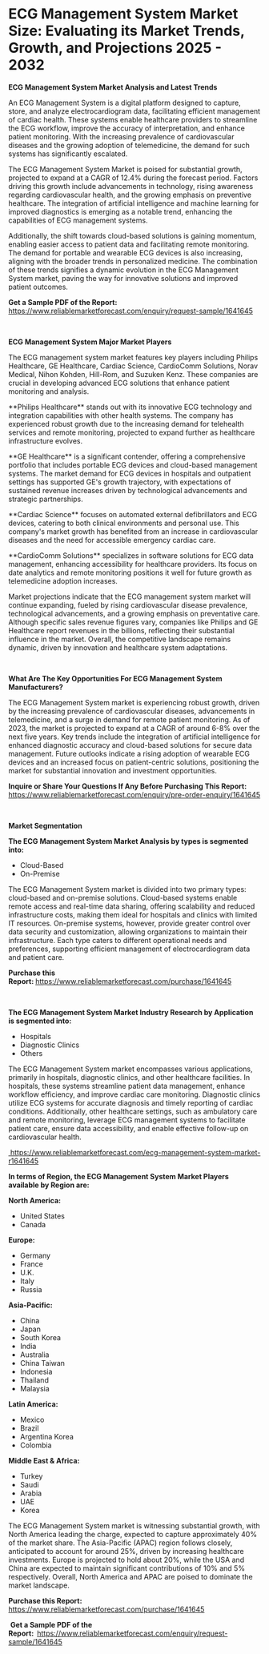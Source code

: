 <p><h1>ECG Management System Market Size: Evaluating its Market Trends, Growth, and Projections 2025 - 2032</h1></p><p><strong>ECG Management System Market Analysis and Latest Trends</strong></p>
<p><p>An ECG Management System is a digital platform designed to capture, store, and analyze electrocardiogram data, facilitating efficient management of cardiac health. These systems enable healthcare providers to streamline the ECG workflow, improve the accuracy of interpretation, and enhance patient monitoring. With the increasing prevalence of cardiovascular diseases and the growing adoption of telemedicine, the demand for such systems has significantly escalated.</p><p>The ECG Management System Market is poised for substantial growth, projected to expand at a CAGR of 12.4% during the forecast period. Factors driving this growth include advancements in technology, rising awareness regarding cardiovascular health, and the growing emphasis on preventive healthcare. The integration of artificial intelligence and machine learning for improved diagnostics is emerging as a notable trend, enhancing the capabilities of ECG management systems.</p><p>Additionally, the shift towards cloud-based solutions is gaining momentum, enabling easier access to patient data and facilitating remote monitoring. The demand for portable and wearable ECG devices is also increasing, aligning with the broader trends in personalized medicine. The combination of these trends signifies a dynamic evolution in the ECG Management System market, paving the way for innovative solutions and improved patient outcomes.</p></p>
<p><strong>Get a Sample PDF of the Report:&nbsp;</strong> <a href="https://www.reliablemarketforecast.com/enquiry/request-sample/1641645?utm_campaign=1998&utm_medium=2&utm_source=Github&utm_content=ia&utm_term=13042025&utm_id=ecg-management-system">https://www.reliablemarketforecast.com/enquiry/request-sample/1641645</a></p>
<p>&nbsp;</p>
<p><strong>ECG Management System Major Market Players</strong></p>
<p><p>The ECG management system market features key players including Philips Healthcare, GE Healthcare, Cardiac Science, CardioComm Solutions, Norav Medical, Nihon Kohden, Hill-Rom, and Suzuken Kenz. These companies are crucial in developing advanced ECG solutions that enhance patient monitoring and analysis.</p><p>**Philips Healthcare** stands out with its innovative ECG technology and integration capabilities with other health systems. The company has experienced robust growth due to the increasing demand for telehealth services and remote monitoring, projected to expand further as healthcare infrastructure evolves.</p><p>**GE Healthcare** is a significant contender, offering a comprehensive portfolio that includes portable ECG devices and cloud-based management systems. The market demand for ECG devices in hospitals and outpatient settings has supported GE's growth trajectory, with expectations of sustained revenue increases driven by technological advancements and strategic partnerships.</p><p>**Cardiac Science** focuses on automated external defibrillators and ECG devices, catering to both clinical environments and personal use. This company's market growth has benefited from an increase in cardiovascular diseases and the need for accessible emergency cardiac care.</p><p>**CardioComm Solutions** specializes in software solutions for ECG data management, enhancing accessibility for healthcare providers. Its focus on date analytics and remote monitoring positions it well for future growth as telemedicine adoption increases.</p><p>Market projections indicate that the ECG management system market will continue expanding, fueled by rising cardiovascular disease prevalence, technological advancements, and a growing emphasis on preventative care. Although specific sales revenue figures vary, companies like Philips and GE Healthcare report revenues in the billions, reflecting their substantial influence in the market. Overall, the competitive landscape remains dynamic, driven by innovation and healthcare system adaptations.</p></p>
<p>&nbsp;</p>
<p><strong>What Are The Key Opportunities For ECG Management System Manufacturers?</strong></p>
<p><p>The ECG Management System market is experiencing robust growth, driven by the increasing prevalence of cardiovascular diseases, advancements in telemedicine, and a surge in demand for remote patient monitoring. As of 2023, the market is projected to expand at a CAGR of around 6-8% over the next five years. Key trends include the integration of artificial intelligence for enhanced diagnostic accuracy and cloud-based solutions for secure data management. Future outlooks indicate a rising adoption of wearable ECG devices and an increased focus on patient-centric solutions, positioning the market for substantial innovation and investment opportunities.</p></p>
<p><strong>Inquire or Share Your Questions If Any Before Purchasing This Report:</strong> <a href="https://www.reliablemarketforecast.com/enquiry/pre-order-enquiry/1641645?utm_campaign=1998&utm_medium=2&utm_source=Github&utm_content=ia&utm_term=13042025&utm_id=ecg-management-system">https://www.reliablemarketforecast.com/enquiry/pre-order-enquiry/1641645</a></p>
<p>&nbsp;</p>
<p><strong>Market Segmentation</strong></p>
<p><strong>The ECG Management System Market Analysis by types is segmented into:</strong></p>
<p><ul><li>Cloud-Based</li><li>On-Premise</li></ul></p>
<p><p>The ECG Management System market is divided into two primary types: cloud-based and on-premise solutions. Cloud-based systems enable remote access and real-time data sharing, offering scalability and reduced infrastructure costs, making them ideal for hospitals and clinics with limited IT resources. On-premise systems, however, provide greater control over data security and customization, allowing organizations to maintain their infrastructure. Each type caters to different operational needs and preferences, supporting efficient management of electrocardiogram data and patient care.</p></p>
<p><strong>Purchase this Report:&nbsp;</strong><a href="https://www.reliablemarketforecast.com/purchase/1641645?utm_campaign=1998&utm_medium=2&utm_source=Github&utm_content=ia&utm_term=13042025&utm_id=ecg-management-system">https://www.reliablemarketforecast.com/purchase/1641645</a></p>
<p>&nbsp;</p>
<p><strong>The ECG Management System Market Industry Research by Application is segmented into:</strong></p>
<p><ul><li>Hospitals</li><li>Diagnostic Clinics</li><li>Others</li></ul></p>
<p><p>The ECG Management System market encompasses various applications, primarily in hospitals, diagnostic clinics, and other healthcare facilities. In hospitals, these systems streamline patient data management, enhance workflow efficiency, and improve cardiac care monitoring. Diagnostic clinics utilize ECG systems for accurate diagnosis and timely reporting of cardiac conditions. Additionally, other healthcare settings, such as ambulatory care and remote monitoring, leverage ECG management systems to facilitate patient care, ensure data accessibility, and enable effective follow-up on cardiovascular health.</p></p>
<p><a href="https://www.reliablemarketforecast.com/ecg-management-system-market-r1641645?utm_campaign=1998&utm_medium=2&utm_source=Github&utm_content=ia&utm_term=13042025&utm_id=ecg-management-system">&nbsp;https://www.reliablemarketforecast.com/ecg-management-system-market-r1641645</a></p>
<p><strong>In terms of Region, the ECG Management System Market Players available by Region are:</strong></p>
<p>
    <p> <strong> North America: </strong>
        <ul>
            <li>United States</li>
            <li>Canada</li>
        </ul>
        </p> 
    <p> <strong> Europe: </strong>
        <ul>
            <li>Germany</li>
            <li>France</li>
            <li>U.K.</li>
            <li>Italy</li>
            <li>Russia</li>
        </ul>
        </p> 
    <p> <strong> Asia-Pacific: </strong>
        <ul>
            <li>China</li>
            <li>Japan</li>
            <li>South Korea</li>
            <li>India</li>
            <li>Australia</li>
            <li>China Taiwan</li>
            <li>Indonesia</li>
            <li>Thailand</li>
            <li>Malaysia</li>
        </ul>
        </p> 
    <p> <strong> Latin America: </strong>
        <ul>
            <li>Mexico</li>
            <li>Brazil</li>
            <li>Argentina Korea</li>
            <li>Colombia</li>
        </ul>
        </p> 
    <p> <strong> Middle East & Africa: </strong>
        <ul>
            <li>Turkey</li>
            <li>Saudi</li>
            <li>Arabia</li>
            <li>UAE</li>
            <li>Korea</li>
        </ul>
    </p>
    </p>
<p><p>The ECG Management System market is witnessing substantial growth, with North America leading the charge, expected to capture approximately 40% of the market share. The Asia-Pacific (APAC) region follows closely, anticipated to account for around 25%, driven by increasing healthcare investments. Europe is projected to hold about 20%, while the USA and China are expected to maintain significant contributions of 10% and 5% respectively. Overall, North America and APAC are poised to dominate the market landscape.</p></p>
<p><strong>Purchase this Report: </strong><a href="https://www.reliablemarketforecast.com/purchase/1641645?utm_campaign=1998&utm_medium=2&utm_source=Github&utm_content=ia&utm_term=13042025&utm_id=ecg-management-system">https://www.reliablemarketforecast.com/purchase/1641645</a></p>
<p>&nbsp;<strong>Get a Sample PDF of the Report:&nbsp;&nbsp;</strong><a href="https://www.reliablemarketforecast.com/enquiry/request-sample/1641645?utm_campaign=1998&utm_medium=2&utm_source=Github&utm_content=ia&utm_term=13042025&utm_id=ecg-management-system">https://www.reliablemarketforecast.com/enquiry/request-sample/1641645</a></p>
<p><strong></strong></p>
<p><p></p><p></p><p></p></p>